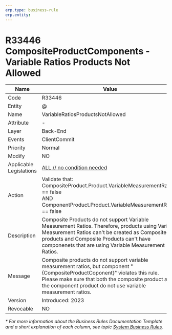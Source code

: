 ```yaml
---
erp.type: business-rule
erp.entity: 
---
```


# R33446 CompositeProductComponents - Variable Ratios Products Not Allowed

| Name | Value |
| ---- | ----- |
| Code | R33446 |
| Entity | @ |
| Name | VariableRatiosProductsNotAllowed |
| Attribute | - |
| Layer | Back-End |
| Events | ClientCommit |
| Priority | Normal |
| Modify | NO |
| Applicable Legislations | [ALL // no condition needed](xref:applicable-legislations) |
| Action | Validate that: <br/> CompositeProduct.Product.VariableMeasurementRatios == false <br/> AND <br/> ComponentProduct.Product.VariableMeasurementRatios == false |
| Description| Composite Products do not support Variable Measurement Ratios. Therefore, products using Variable Measurement Ratios can't be created as Composite products and Composite Products can't have componenets that are using Variable Measurement Ratios. |  
| Message | Composite products do not support variable measurement ratios, but component "{CompositeProductCoponent}" violates this rule. <br/> Please make sure that both the composite product and the component product do not use variable measurement ratios. |
| Version | Introduced: 2023 |
| Revocable | NO |

*\* For more information about the Business Rules Documentation Template and a short explanation of each column, see
topic [System Business Rules](../templates/template-description-system-business-rules.md).*
